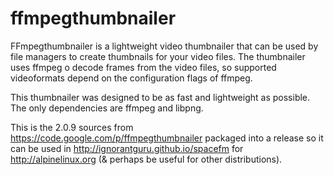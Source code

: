 # ffmpegthumbnailer
FFmpegthumbnailer is a lightweight video thumbnailer that can be used by file
managers to create thumbnails for your video files. The thumbnailer uses ffmpeg
o decode frames from the video files, so supported videoformats depend on the
configuration flags of ffmpeg.

This thumbnailer was designed to be as fast and lightweight as possible. The
only dependencies are ffmpeg and libpng.

This is the 2.0.9 sources from https://code.google.com/p/ffmpegthumbnailer packaged
into a release so it can be used in http://ignorantguru.github.io/spacefm for
http://alpinelinux.org (& perhaps be useful for other distributions).

